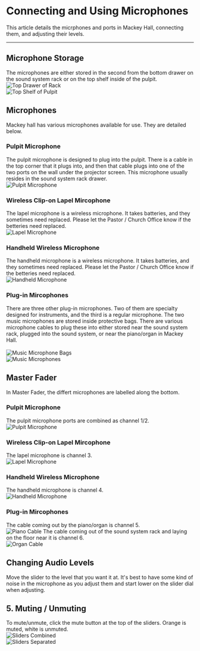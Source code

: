 # Connecting and Using Microphones

This article details the micrphones and ports in Mackey Hall, connecting them, and adjusting their levels.

---

## Microphone Storage
  The microphones are either stored in the second from the bottom drawer on the sound system rack or on the top shelf inside of the pulpit. 
  <br>![Top Drawer of Rack](../../assets/images/audio/microphones/sound_system_rack_top_drawer.png)
  <br>![Top Shelf of Pulpit](../../assets/images/audio/microphones/pulpit_top_shelf.png)

## Microphones
  Mackey hall has various microphones available for use. They are detailed below.

### Pulpit Microphone
  The pulpit microphone is designed to plug into the pulpit. There is a cable in the top corner that it plugs into, and then that cable plugs into one of the two ports on the wall under the projector screen. This microphone usually resides in the sound system rack drawer.
  <br>![Pulpit Microphone](../../assets/images/audio/microphones/pulpit_microphone.png)

### Wireless Clip-on Lapel Mircophone
  The lapel microphone is a wireless microphone. It takes batteries, and they sometimes need replaced. Please let the Pastor / Church Office know if the betteries need replaced.
  <br>![Lapel Microphone](../../assets/images/audio/microphones/lapel_microphone.png)

### Handheld Wireless Microphone
  The handheld microphone is a wireless microphone. It takes batteries, and they sometimes need replaced. Please let the Pastor / Church Office know if the betteries need replaced.
  <br>![Handheld Microphone](../../assets/images/audio/microphones/handheld_microphone.png)

### Plug-in Mircophones
  There are three other plug-in microphones. Two of them are specialty designed for instruments, and the third is a regular microphone. The two music microphones are stored inside protective bags. There are various microphone cables to plug these into either stored near the sound system rack, plugged into the sound system, or near the piano/organ in Mackey Hall.  
  <br>![Music Microphone Bags](../../assets/images/audio/microphones/music_microphone_bags.png)
  <br>![Music Microphones](../../assets/images/audio/microphones/music_microphone.png)

## Master Fader
  In Master Fader, the differt microphones are labelled along the bottom.

### Pulpit Microphone
  The pulpit microphone ports are combined as channel 1/2.
  <br>![Pulpit Microphone](../../assets/images/audio/microphones/master_fader_pulpit.png)

### Wireless Clip-on Lapel Mircophone
  The lapel microphone is channel 3.
  <br>![Lapel Microphone](../../assets/images/audio/microphones/master_fader_lapel.png)

### Handheld Wireless Microphone
  The handheld microphone is channel 4.
  <br>![Handheld Microphone](../../assets/images/audio/microphones/master_fader_handheld.png)

### Plug-in Mircophones
  The cable coming out by the piano/organ is channel 5.
  <br>![Piano Cable](../../assets/images/audio/microphones/master_fader_piano.png)
  The cable coming out of the sound system rack and laying on the floor near it is channel 6.
  <br>![Organ Cable](../../assets/images/audio/microphones/master_fader_organ.png)

## Changing Audio Levels
  Move the slider to the level that you want it at. It's best to have some kind of noise in the microphone as you adjust them and start lower on the slider dial when adjusting.

## 5. Muting / Unmuting
  To mute/unmute, click the mute button at the top of the sliders. Orange is muted, white is unmuted.
  <br>![Sliders Combined](../../assets/images/audio/computer_audio/ipad_combined_computer_mute.png)
  <br>![Sliders Separated](../../assets/images/audio/computer_audio/ipad_separate_computer_mute.png)